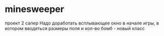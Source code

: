 # minesweeper
проект 2 сапер
Надо доработать всплывающее окно в начале игры, в котором вводяться размеры поля и кол-во бомб - новый класс

